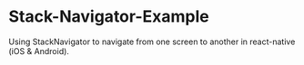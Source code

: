 # Stack-Navigator-Example
Using StackNavigator to navigate from one screen to another in react-native (iOS & Android).
